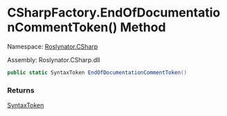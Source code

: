# CSharpFactory\.EndOfDocumentationCommentToken\(\) Method

Namespace: [Roslynator.CSharp](../../README.md)

Assembly: Roslynator\.CSharp\.dll

```csharp
public static SyntaxToken EndOfDocumentationCommentToken()
```

### Returns

[SyntaxToken](https://docs.microsoft.com/en-us/dotnet/api/microsoft.codeanalysis.syntaxtoken)

